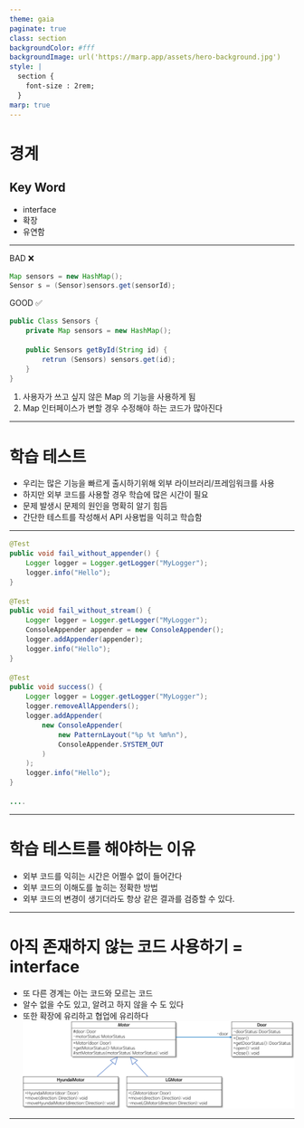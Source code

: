 ```yaml
---
theme: gaia
paginate: true
class: section
backgroundColor: #fff
backgroundImage: url('https://marp.app/assets/hero-background.jpg')
style: |
  section {
    font-size : 2rem;
  }
marp: true
---
```


# 경계

## Key Word

- interface
- 확장
- 유연함

---

BAD ❌

```java
Map sensors = new HashMap();
Sensor s = (Sensor)sensors.get(sensorId);
```

GOOD ✅

```java
public Class Sensors {
    private Map sensors = new HashMap();

    public Sensors getById(String id) {
        retrun (Sensors) sensors.get(id);
    }
}
```

1. 사용자가 쓰고 싶지 않은 Map 의 기능을 사용하게 됨
2. Map 인터페이스가 변할 경우 수정해야 하는 코드가 많아진다

---

# 학습 테스트

- 우리는 많은 기능을 빠르게 출시하기위해 외부 라이브러리/프레임워크를 사용
- 하지만 외부 코드를 사용할 경우 학습에 많은 시간이 필요
- 문제 발생시 문제의 원인을 명확히 알기 힘듬
- 간단한 테스트를 작성해서 API 사용법을 익히고 학습함

---

```java
@Test
public void fail_without_appender() {
    Logger logger = Logger.getLogger("MyLogger");
    logger.info("Hello");
}

@Test
public void fail_without_stream() {
    Logger logger = Logger.getLogger("MyLogger");
    ConsoleAppender appender = new ConsoleAppender();
    logger.addAppender(appender);
    logger.info("Hello");
}

@Test
public void success() {
    Logger logger = Logger.getLogger("MyLogger");
    logger.removeAllAppenders();
    logger.addAppender(
        new ConsoleAppender(
            new PatternLayout("%p %t %m%n"),
            ConsoleAppender.SYSTEM_OUT
        )
    );
    logger.info("Hello");
}

....
```

---

# 학습 테스트를 해야하는 이유

- 외부 코드를 익히는 시간은 어쩔수 없이 들어간다
- 외부 코드의 이해도를 높히는 정확한 방법
- 외부 코드의 변경이 생기더라도 항상 같은 결과를 검증할 수 있다.

---

# 아직 존재하지 않는 코드 사용하기 = interface

- 또 다른 경계는 아는 코드와 모르는 코드
- 알수 없을 수도 있고, 알려고 하지 않을 수 도 있다
- 또한 확장에 유리하고 협업에 유리하다
  ![w:1000 h:300](../image/template-method-solution1.png)

---
